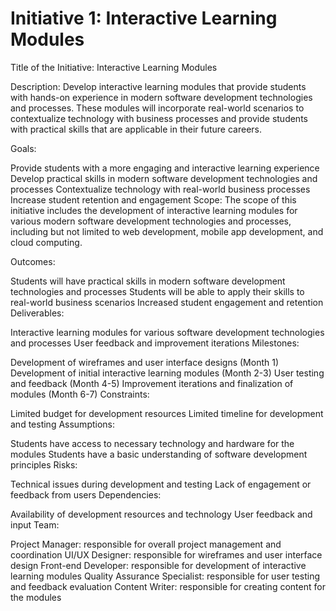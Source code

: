 # Initiative 1: Interactive Learning Modules
Title of the Initiative: Interactive Learning Modules

Description: Develop interactive learning modules that provide students with hands-on experience in modern software development technologies and processes. These modules will incorporate real-world scenarios to contextualize technology with business processes and provide students with practical skills that are applicable in their future careers.

Goals:

Provide students with a more engaging and interactive learning experience
Develop practical skills in modern software development technologies and processes
Contextualize technology with real-world business processes
Increase student retention and engagement
Scope: The scope of this initiative includes the development of interactive learning modules for various modern software development technologies and processes, including but not limited to web development, mobile app development, and cloud computing.

Outcomes:

Students will have practical skills in modern software development technologies and processes
Students will be able to apply their skills to real-world business scenarios
Increased student engagement and retention
Deliverables:

Interactive learning modules for various software development technologies and processes
User feedback and improvement iterations
Milestones:

Development of wireframes and user interface designs (Month 1)
Development of initial interactive learning modules (Month 2-3)
User testing and feedback (Month 4-5)
Improvement iterations and finalization of modules (Month 6-7)
Constraints:

Limited budget for development resources
Limited timeline for development and testing
Assumptions:

Students have access to necessary technology and hardware for the modules
Students have a basic understanding of software development principles
Risks:

Technical issues during development and testing
Lack of engagement or feedback from users
Dependencies:

Availability of development resources and technology
User feedback and input
Team:

Project Manager: responsible for overall project management and coordination
UI/UX Designer: responsible for wireframes and user interface design
Front-end Developer: responsible for development of interactive learning modules
Quality Assurance Specialist: responsible for user testing and feedback evaluation
Content Writer: responsible for creating content for the modules